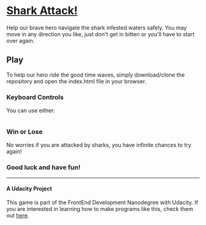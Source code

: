 # [Shark Attack!](arcade-game)

Help our brave hero navigate the shark infested waters safely. You may move in any direction you like, just don't get in bitten or you'll have to start over again.

## Play
To help our hero ride the good time waves, simply download/clone the repository and open the index.html file in your browser.

### Keyboard Controls
You can use either:

![<img align="center" alt="Keyboard Options">](http://sburngdl.weebly.com/uploads/8/8/9/0/88900840/arrow_orig.png)

### Win or Lose
No worries if you are attacked by sharks, you have infinite chances to try again!

### Good luck and have fun!

- - -

#### A Udacity Project
This game is part of the FrontEnd Development Nanodegree with Udacity. If you are interested in learning how to make programs like this, check them out [here](https://www.udacity.com/course/front-end-web-developer-nanodegree--nd001).
